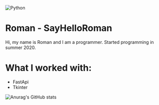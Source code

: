 ![Python](https://camo.githubusercontent.com/338f53e73cbbe5f114781e48dfcd44c1085b52d55b3aaa8d03273f2ff8920983/68747470733a2f2f696d672e736869656c64732e696f2f62616467652f2d507974686f6e2d2532333030373561383f6c6f676f3d707974686f6e266c6f676f436f6c6f723d7768697465267374796c653d666c61742d737175617265)

# Roman - SayHelloRoman

Hi, my name is Roman and I am a programmer. Started programming in summer 2020.

# What I worked with:
- FastApi
- Tkinter

![Anurag's GitHub stats](https://github-readme-stats.vercel.app/api?username=SayHelloRoman&show_icons=true&theme=radical)

